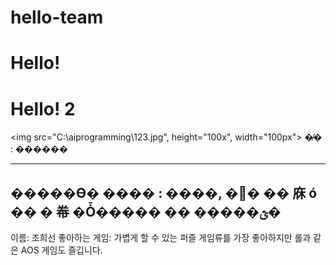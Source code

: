 # hello-team

# Hello!

# Hello! 2

<img src="C:\aiprogramming\123.jpg", height="100x", width="100px">
�̸� : ������

---

## �����ϴ� ���� : ����, �׼� �� 庥 ó �� � 帣 �Ȱ����� �� �����ؿ�

이름: 조희선
좋아하는 게임: 가볍게 할 수 있는 퍼즐 게임류를 가장 좋아하지만 롤과 같은 AOS 게임도 즐깁니다.
